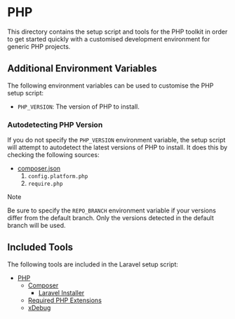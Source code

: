 # PHP

This directory contains the setup script and tools for the PHP toolkit in order to get started quickly with a customised development environment for generic PHP projects.

## Additional Environment Variables

The following environment variables can be used to customise the PHP setup script:

- `PHP_VERSION`: The version of PHP to install.

### Autodetecting PHP Version

If you do not specify the `PHP_VERSION` environment variable, the setup script will attempt to autodetect the latest versions of PHP to install. It does this by checking the following sources:

- [composer.json](https://getcomposer.org/doc/01-basic-usage.md#composer-json-project-setup)
  1. `config.platform.php`
  2. `require.php`

> [!NOTE]
> Be sure to specify the `REPO_BRANCH` environment variable if your versions differ from the default branch. Only the versions detected in the default branch will be used.

## Included Tools

The following tools are included in the Laravel setup script:

- [PHP](https://www.php.net/)
  - [Composer](https://getcomposer.org/)
    - [Laravel Installer](https://laravel.com/docs/8.x/installation)
  - [Required PHP Extensions](https://laravel.com/docs/8.x/deployment#server-requirements)
  - [xDebug](https://xdebug.org/)

